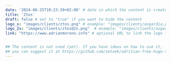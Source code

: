 ```yaml
---
date: '2024-08-25T10:23:39+02:00' # date in which the content is created - defaults to "today"
title: 'Ztos'
draft: false # set to "true" if you want to hide the content 
logo_x: "images/clients/ztos.png" # example: "images/clients/asgardia.png"
logo_2x: "images/clients/ztos@2x.png"  # example: "images/clients/asgardia@2x.png"
link: "https://www.adrianmoreno.info" # optional URL to link the logo to


## The content is not used (yet). If you have ideas on how to use it, 
## you can suggest it at https://github.com/zetxek/adritian-free-hugo-theme/discussions 
---
```

